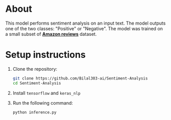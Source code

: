 # About
This model performs sentiment analysis on an input text. The model outputs one of the two classes: "Positive" or "Negative". The model was trained on a small subset of [**Amazon reviews**](https://www.kaggle.com/datasets/kritanjalijain/amazon-reviews) dataset.

# Setup instructions
1. Clone the repository:
   
   ```bash
   git clone https://github.com/Bilal303-ai/Sentiment-Analysis
   cd Sentiment-Analysis
   ```
3. Install `tensorflow` and `keras_nlp`

5. Run the following command:
   
   ```bash
   python inference.py
   ```
